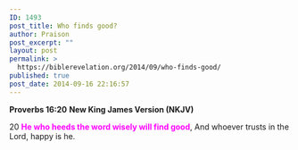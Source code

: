 ```yaml
---
ID: 1493
post_title: Who finds good?
author: Praison
post_excerpt: ""
layout: post
permalink: >
  https://biblerevelation.org/2014/09/who-finds-good/
published: true
post_date: 2014-09-16 22:16:57
---
```

<strong>Proverbs 16:20</strong>
<strong> New King James Version (NKJV)</strong>

20 <span style="color: #ff00ff;"><strong>He who heeds the word wisely will find good</strong></span>,
And whoever trusts in the Lord, happy is he.